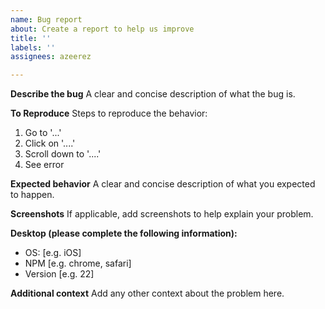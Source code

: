 ```yaml
---
name: Bug report
about: Create a report to help us improve
title: ''
labels: ''
assignees: azeerez

---
```


**Describe the bug**
A clear and concise description of what the bug is.

**To Reproduce**
Steps to reproduce the behavior:
1. Go to '...'
2. Click on '....'
3. Scroll down to '....'
4. See error

**Expected behavior**
A clear and concise description of what you expected to happen.

**Screenshots**
If applicable, add screenshots to help explain your problem.

**Desktop (please complete the following information):**
 - OS: [e.g. iOS]
 - NPM [e.g. chrome, safari]
 - Version [e.g. 22]

**Additional context**
Add any other context about the problem here.
